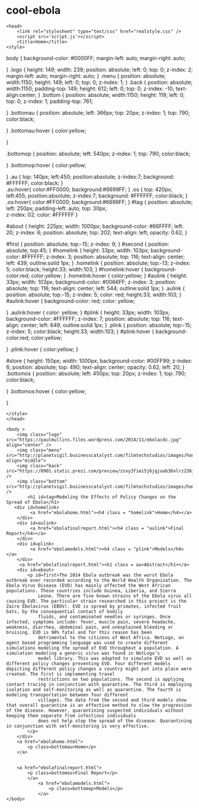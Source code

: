 # cool-ebola
<!DOCTYPE html>
<html>

    <head>
        <link rel="stylesheet" type="text/css" href="realstyle.css" />
        <script src='script.js'></script>
        <title>Home</title>
    <style>
       
body {
    background-color: #0000FF;
    margin-left: auto;
    margin-right: auto;
    
}
.logo {
    height: 149;
    width: 239;
    position: absolute;
    left: 0;
    top: 0;
    z-index: 2;
    margin-left: auto;
    margin-right: auto;
}
.menu {
    position: absolute;
    width:1150; 
    height: 149;
    left: 0;
    top: 0;
    z-index: 1;
}
.back {
    position: absolute;
    width:1150; 
    padding-top: 149;
    height: 612;
    left: 0;
    top: 0;
    z-index: -10;
    text-align:center;
}
.bottom {
    position: absolute;
    width:1150; 
    height: 119;
    left: 0;
    top: 0;
    z-index: 1;
    padding-top: 761; 
    
}
.bottomau {
    position: absolute;
    left: 366px;
    top: 20px;
    z-index: 1;
    top: 790; 
    color:black;
    
}
.bottomau:hover {
    color:yellow; 
    
}

.bottomop {
    position: absolute;
    left: 540px;
    z-index: 1;
    top: 790; 
    color:black;
    
}
.bottomop:hover {
    color:yellow; 
    
}
.au {
 top: 140px;
 left:450;
 position:absolute;
 z-index:7;
 background: #FFFFFF;
 color:black;
 }    
.au:hover{
    color:#FF0000;
    background:#6699FF;
}
.os {
 top: 420px;
 left:455;
 position:absolute;
 z-index:7;
 background: #FFFFFF;
 color:black;
}    
.os:hover{
    color:#FF0000;
    background:#6699FF;
}
#tag {
    position: absolute;
    left: 250px;
    padding-left: auto;
    top: 30px;    
    z-index: 02;
    color: #FFFFFF
}

#about {
    height: 225px;
    width: 1000px;
    background-color: #66FFFF;
    left: 20;
    z-index: 6;
    position: absolute;
    top: 202;
    text-align: left;
    opacity: 0.62;
}

#first {
    position: absolute;
    top:-15;
    z-index: 9;
}
#second {
    position: absolute;
    top:45;
}
#homelink {
    height: 33px;
    width: 103px;
    background-color: #FFFFFF;
    z-index: 3;
    position: absolute;
    top: 116;
    text-align: center;
    left: 439;
    outline:solid 1px;
}
.homelink {
    position: absolute;
    top:-13;
    z-index: 5;
    color:black;
    height:33;
    width:103;
}
#homelink:hover {
    background-color:red;
    color:yellow;
}
.homelink:hover {
    color:yellow;
}
#aulink {
    height: 33px;
    width: 103px;
    background-color: #0066FF;
    z-index: 3;
    position: absolute;
    top: 116;
    text-align: center;
    left: 544;
    outline:solid 1px;
}
.aulink {
    position: absolute;
    top:-15;
    z-index: 5;
    color: red;
    height:33;
    width:103;
}
#aulink:hover {
    background-color: red;
    color: yellow;
    
}
.aulink:hover {
    color: yellow;
}
#plink {
    height: 33px;
    width: 103px;
    background-color: #FFFFFF;
    z-index: 7;
    position: absolute;
    top: 116;
    text-align: center;
    left: 649;
    outline:solid 1px;
}
.plink {
    position: absolute;
    top:-15;
    z-index: 5;
    color:black;
    height:33;
    width:103;
}
#plink:hover {
    background-color:red;
    color:yellow;
    
}
.plink:hover {
    color:yellow;
}


 #store {
    height: 150px;
    width: 1000px;
    background-color: #00FF99;
    z-index: 6;
    position: absolute;
    top: 490;
    text-align: center;
    opacity: 0.62;
    left: 20;
}
.bottomos {
    position: absolute;
    left: 450px;
    top: 20px;
    z-index: 1;
    top: 790; 
    color:black;
    
}
.bottomos:hover {
    color:yellow; 
    
}

    </style>
    </head>

    <body >
        <img class="logo" src="https://paulmullins.files.wordpress.com/2014/11/ebolacdc.jpg" align="center" />
        <img class="menu" src="http://planetvigil.businesscatalyst.com/filmtechstudios/images/home/u2.png" align="middle">
        <img class="back" src="https://0901.static.prezi.com/preview/zsxy3fiei5j6jqjoab36nlrz236jc3sachvcdoaizecfr3dnitcq_0_0.png" />
        <img class="bottom" src="http://planetvigil.businesscatalyst.com/filmtechstudios/images/home/u19.png" />
        	<h1 id=tag>Modeling the Effects of Policy Changes on the Spread of Ebola</h1>
       <div id=homelink>
             <a href="ebolahome.html"><h4 class = "homelink">Home</h4></a>
        </div>
        <div id=aulink>
             <a href="ebolafinalreport.html"><h4 class = "aulink">Final Report</h4></a>
        </div>
        <div id=plink>
             <a href="ebolamodels.html"><h4 class = "plink">Models</h4></a>
        </div>
         <a href="ebolafinalreport.html"><h1 class = au>Abstract</h1></a>
        <div id=about>
            <p id=first>The 2014 Ebola outbreak was the worst Ebola outbreak ever recorded according to the World Health Organization. The Ebola Virus Disease (EVD) has mainly affected the West African populations. These countries include Guinea, Liberia, and Sierra
                Leone. There are five known strains of the Ebola virus all causing EVD. The particular strain researched in this project is the Zaire Ebolavirus (EBOV). EVD is spread by primates, infected fruit bats, by the consequential contact of bodily
                fluids, and contaminated needles or syringes. Once infected, symptoms include: fever, muscle pain, severe headache, weakness, diarrhea, abdominal pain, and unexplained bleeding or bruising. EVD is 90% fatal and for this reason has been
                detrimental to the citizens of West Africa. NetLogo, an agent based programming language was used to create different simulations modeling the spread of EVD throughout a population. A simulation modeling a generic virus was found in NetLogo’s
                model library. This was adapted to simulate EVD as well as different policy changes preventing EVD. Four different models depicting different policy changes a country might put into place were created. The first is implementing travel
                restrictions on two populations. The second is applying contact tracing in conjunction with quarantine. The third is employing isolation and self-monitoring as well as quarantine. The fourth is modeling transportation between four different
                villages. The data from the second and third models show that overall quarantine is an effective method to slow the progression of the disease. However, quarantining suspected individuals without keeping them separate from infectious individuals
                does not help stop the spread of the disease. Quarantining in conjunction with self-monitoring is very effective.
            </p>
        </div>
        <a href="ebolahome.html">
            <p class=bottomau>Home</p>
        </a>

        
        <a href="ebolafinalreport.html">
            <p class=bottomos>Final Report</p>
            </a>
                <a href="ebolamodels.html">
                    <p class=bottomop>Models</p>
                </a>
    </body>

</html>
